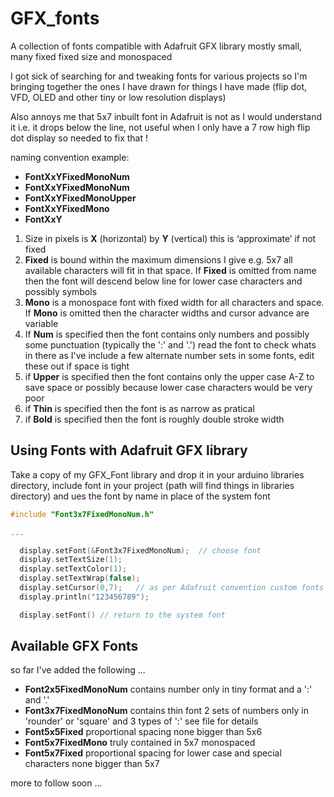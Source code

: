 # GFX_fonts
A collection of fonts compatible with Adafruit GFX library mostly small, many fixed fixed size and monospaced

I got sick of searching for and tweaking fonts for various projects so I'm bringing together the ones I have drawn for things I have made (flip dot, VFD, OLED and other tiny or low resolution displays)

Also annoys me that 5x7 inbuilt font in Adafruit is not  as I would understand it i.e. it drops below the line, not useful when I only have a 7 row high flip dot display so needed to fix that !

naming convention example:
  * **FontXxYFixedMonoNum** 
  * **FontXxYFixedMonoNum** 
  * **FontXxYFixedMonoUpper**
  * **FontXxYFixedMono**
  * **FontXxY** 

1. Size in pixels is **X** (horizontal) by **Y** (vertical) this is ‘approximate’ if not fixed
2. **Fixed** is bound within the maximum dimensions I give e.g. 5x7 all available characters will fit in that space. If **Fixed** is omitted from name then the font will descend below line for lower case characters and possibly symbols 
3. **Mono** is a monospace font with fixed width for all characters and space. If **Mono** is omitted then the character widths and cursor advance are variable
4. If **Num** is specified then the font contains only numbers and possibly some punctuation (typically the ':' and '.') read the font to check whats in there as I've include a few alternate number sets in some fonts, edit these out if space is tight
5. if **Upper** is specified then the font contains only the upper case A-Z to save space or possibly because lower case characters would be very poor
6. if **Thin** is specified then the font is as narrow as pratical
7. if **Bold** is specified then the font is roughly double stroke width

## Using Fonts with Adafruit GFX library

Take a copy of my GFX_Font library and drop it in your arduino libraries directory, include font in your project (path will find things in libraries directory) and ues the font by name in place of the system font

```C
#include "Font3x7FixedMonoNum.h"

...

  display.setFont(&Font3x7FixedMonoNum);  // choose font
  display.setTextSize(1);    
  display.setTextColor(1);
  display.setTextWrap(false);
  display.setCursor(0,7);   // as per Adafruit convention custom fonts draw up from line so move cursor
  display.println("123456789");

  display.setFont() // return to the system font

```



## Available GFX Fonts

so far I've added the following ...

  * **Font2x5FixedMonoNum** contains number only in tiny format and a ':' and '.'
  * **Font3x7FixedMonoNum** contains thin font 2 sets of numbers only in 'rounder' or 'square' and 3 types of ':' see file for details
  * **Font5x5Fixed** proportional spacing none bigger than 5x6
  * **Font5x7FixedMono** truly contained in 5x7 monospaced
  * **Font5x7Fixed** proportional spacing for lower case and special characters none bigger than 5x7


more to follow soon ...
  
